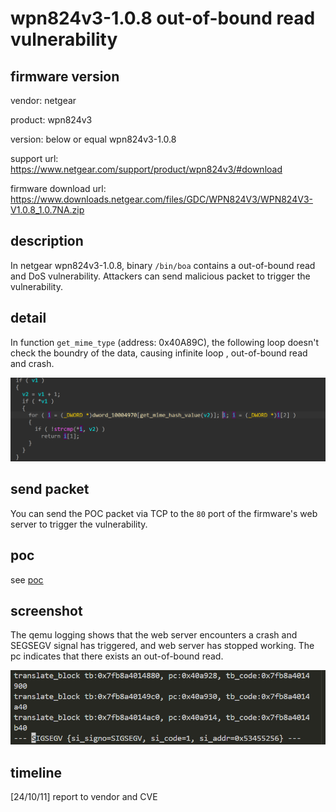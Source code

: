 # wpn824v3-1.0.8 out-of-bound read vulnerability
## firmware version
vendor: netgear

product: wpn824v3

version: below or equal wpn824v3-1.0.8

support url: https://www.netgear.com/support/product/wpn824v3/#download

firmware download url: https://www.downloads.netgear.com/files/GDC/WPN824V3/WPN824V3-V1.0.8_1.0.7NA.zip

## description
In netgear wpn824v3-1.0.8, binary `/bin/boa` contains a out-of-bound read and DoS vulnerability. Attackers can send malicious packet to trigger the vulnerability.

## detail
In function `get_mime_type` (address: 0x40A89C), the following loop doesn't check the boundry of the data, causing infinite loop , out-of-bound read and crash.

![oob](image.png)

## send packet
You can send the POC packet via TCP to the `80` port of the firmware's web server to trigger the vulnerability.

## poc
see [poc](./poc)

## screenshot
The qemu logging shows that the web server encounters a crash and SEGSEGV signal has triggered, and web server has stopped working. The pc indicates that there exists an out-of-bound read.

![crash](image-1.png)

## timeline
[24/10/11] report to vendor and CVE
